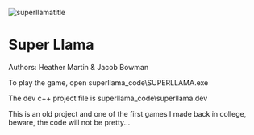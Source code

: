 ![superllamatitle](https://user-images.githubusercontent.com/3331628/76296892-4d98ed00-628d-11ea-9e16-3c235828f693.jpg)

Super Llama
===========
Authors: Heather Martin & Jacob Bowman

To play the game, open superllama_code\SUPERLLAMA.exe

The dev c++ project file is superllama_code\superllama.dev

This is an old project and one of the first games I made back in college, beware, the code will not be pretty...
